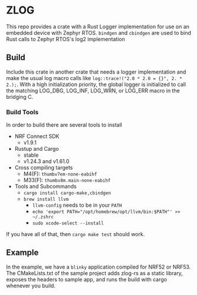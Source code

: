 # ZLOG

This repo provides a crate with a Rust Logger implementation for use on an embedded device with Zephyr RTOS. `bindgen` and `cbindgen` are used to bind Rust calls to Zephyr RTOS's log2 implementation

## Build

Include this crate in another crate that needs a logger implementation and make the usual log macro calls like `log::trace!("2.0 * 2.0 = {}", 2. * 2.);`. With a high initialization priority, the global logger is initialized to call the matching LOG_DBG, LOG_INF, LOG_WRN, or LOG_ERR macro in the bridging C.

### Build Tools

In order to build there are several tools to install

* NRF Connect SDK
  * v1.9.1
* Rustup and Cargo
  * stable
  * v1.24.3 and v1.61.0
* Cross compiling targets
  * M4(F): `thumbv7em-none-eabihf`
  * M33(F): `thumbv8m.main-none-eabihf`
* Tools and Subcommands
  * `cargo install cargo-make,cbindgen`
  * `brew install llvm`
    * `llvm-config` needs to be in your `PATH`
    * `echo 'export PATH="/opt/homebrew/opt/llvm/bin:$PATH"' >> ~/.zshrc`
    * `sudo xcode-select --install`
  
If you have all of that, then `cargo make test` should work.

## Example

In the example, we have a `blinky` application compiled for NRF52 or NRF53. The CMakeLists.txt of the sample project adds zlog-rs as a static library, exposes the headers to sample app, and runs the build with cargo whenever you build.